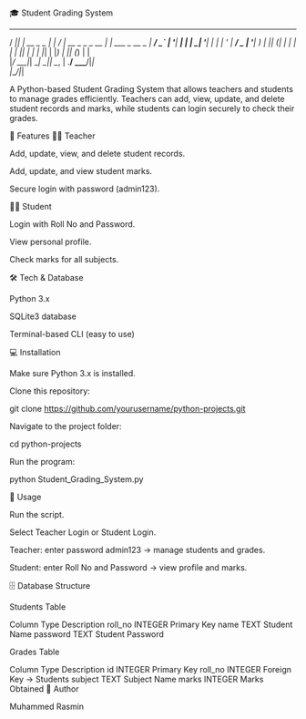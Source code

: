 🎓 Student Grading System
   ____  _             _       ____                  _             
  / ___|| |_ __ _ _ __| |_    / ___|_ __ _   _ _ __ | |_ ___  _ __ 
  \___ \| __/ _` | '__| __|  | |  _| '__| | | | '_ \| __/ _ \| '__|
   ___) | || (_| | |  | |_   | |_| | |  | |_| | |_) | || (_) | |   
  |____/ \__\__,_|_|   \__|   \____|_|   \__, | .__/ \__\___/|_|   
                                         |___/|_|                   


A Python-based Student Grading System that allows teachers and students to manage grades efficiently. Teachers can add, view, update, and delete student records and marks, while students can login securely to check their grades.

🌟 Features
👩‍🏫 Teacher

Add, update, view, and delete student records.

Add, update, and view student marks.

Secure login with password (admin123).

🧑‍🎓 Student

Login with Roll No and Password.

View personal profile.

Check marks for all subjects.

🛠️ Tech & Database

Python 3.x

SQLite3 database

Terminal-based CLI (easy to use)

💻 Installation

Make sure Python 3.x is installed.

Clone this repository:

git clone https://github.com/yourusername/python-projects.git


Navigate to the project folder:

cd python-projects


Run the program:

python Student_Grading_System.py

🚀 Usage

Run the script.

Select Teacher Login or Student Login.

Teacher: enter password admin123 → manage students and grades.

Student: enter Roll No and Password → view profile and marks.

🗄️ Database Structure

Students Table

Column	Type	Description
roll_no	INTEGER	Primary Key
name	TEXT	Student Name
password	TEXT	Student Password

Grades Table

Column	Type	Description
id	INTEGER	Primary Key
roll_no	INTEGER	Foreign Key → Students
subject	TEXT	Subject Name
marks	INTEGER	Marks Obtained
📌 Author

Muhammed Rasmin

